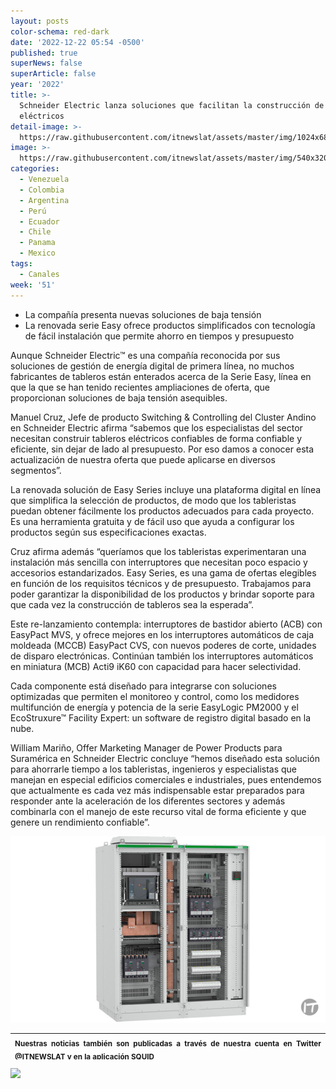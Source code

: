 ```yaml
---
layout: posts
color-schema: red-dark
date: '2022-12-22 05:54 -0500'
published: true
superNews: false
superArticle: false
year: '2022'
title: >-
  Schneider Electric lanza soluciones que facilitan la construcción de tableros
  eléctricos
detail-image: >-
  https://raw.githubusercontent.com/itnewslat/assets/master/img/1024x680/tableros-electricos-SE-g.jpg
image: >-
  https://raw.githubusercontent.com/itnewslat/assets/master/img/540x320/tableros-electricos-SE-p.jpg
categories:
  - Venezuela
  - Colombia
  - Argentina
  - Perú
  - Ecuador
  - Chile
  - Panama
  - Mexico
tags:
  - Canales
week: '51'
---
```

- La compañía presenta nuevas soluciones de baja tensión
- La renovada serie Easy ofrece productos simplificados con tecnología de fácil instalación que permite ahorro en tiempos y presupuesto

Aunque Schneider Electric™ es una compañía reconocida por sus soluciones de gestión de energía digital de primera línea, no muchos fabricantes de tableros están enterados acerca de la Serie Easy, línea en que la que se han tenido recientes ampliaciones de oferta, que proporcionan soluciones de baja tensión asequibles.

Manuel Cruz, Jefe de producto Switching & Controlling del Cluster Andino en Schneider Electric afirma “sabemos que los especialistas del sector necesitan construir tableros eléctricos confiables de forma confiable y eficiente, sin dejar de lado al presupuesto. Por eso damos a conocer esta actualización de nuestra oferta que puede aplicarse en diversos segmentos”.

La renovada solución de Easy Series incluye una plataforma digital en línea que simplifica la selección de productos, de modo que los tableristas puedan obtener fácilmente los productos adecuados para cada proyecto. Es una herramienta gratuita y de fácil uso que ayuda a configurar los productos según sus especificaciones exactas.

Cruz afirma además “queríamos que los tableristas experimentaran una instalación más sencilla con interruptores que necesitan poco espacio y accesorios estandarizados. Easy Series, es una gama de ofertas elegibles en función de los requisitos técnicos y de presupuesto. Trabajamos para poder garantizar la disponibilidad de los productos y brindar soporte para que cada vez la construcción de tableros sea la esperada”.
 
Este re-lanzamiento contempla: interruptores de bastidor abierto (ACB) con EasyPact MVS, y ofrece mejores en los interruptores automáticos de caja moldeada (MCCB) EasyPact CVS, con nuevos poderes de corte, unidades de disparo electrónicas. Continúan también los interruptores automáticos en miniatura (MCB) Acti9 iK60 con capacidad para hacer selectividad.

Cada componente está diseñado para integrarse con soluciones optimizadas que permiten el monitoreo y control, como los medidores multifunción de energía y potencia de la serie EasyLogic PM2000 y el EcoStruxure™ Facility Expert: un software de registro digital basado en la nube.

William Mariño, Offer Marketing Manager de Power Products para Suramérica en Schneider Electric concluye “hemos diseñado esta solución para ahorrarle tiempo a los tableristas, ingenieros y especialistas que manejan en especial edificios comerciales e industriales, pues entendemos que actualmente es cada vez más indispensable estar preparados para responder ante la aceleración de los diferentes sectores y además combinarla con el manejo de este recurso vital de forma eficiente y que genere un rendimiento confiable”.

![](https://raw.githubusercontent.com/itnewslat/assets/master/img/540x320/tableros-electricos-SE-p.jpg)

<table style="height: 42px;" width="569">
<tbody>
<tr>
<td style="text-align: justify;"><sub><strong>Nuestras noticias también son publicadas a través de nuestra cuenta en Twitter <a href="https://twitter.com/itnewslat?lang=es">@ITNEWSLAT</a> y en la aplicación <a href="https://squidapp.co/en/">SQUID</a></strong></sub></td>
</tr>
</tbody>
</table>

<img src="https://tracker.metricool.com/c3po.jpg?hash=56f88a41e39ab42c063cc51676587a04"/>
